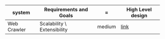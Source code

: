 
| system | Requirements and Goals | = | High Level design |
| --- | --- | --- | --- |
| Web Crawler | Scalability \  Extensibility | medium | [link](https://www.educative.io/courses/grokking-the-system-design-interview/NE5LpPrWrKv#div-stylecolorblack-background-colore2f4c7-border-radius5px-padding5px5-high-level-designcenter) |
